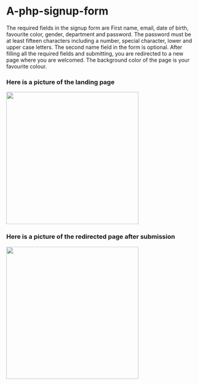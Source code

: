 # A-php-signup-form
The required fields in the signup form are First name, email, date of birth, favourite color, gender, department and password. The password must be at least fifteen characters including a number, special character, lower and upper case letters. The second name field in the form is optional. After filling all the required fields and submitting, you are redirected to a new page where you are welcomed. The background color of the page is your favourite colour.
### Here is a picture of the landing page
<img src="https://github.com/Oluwadurotimi10/my-php-signup-form/raw/develop/landing_page.jpg" width="350">

### Here is a picture of the redirected page after submission
<img src="https://github.com/Oluwadurotimi10/my-php-signup-form/raw/develop/redirected_page.jpg" width="350">

